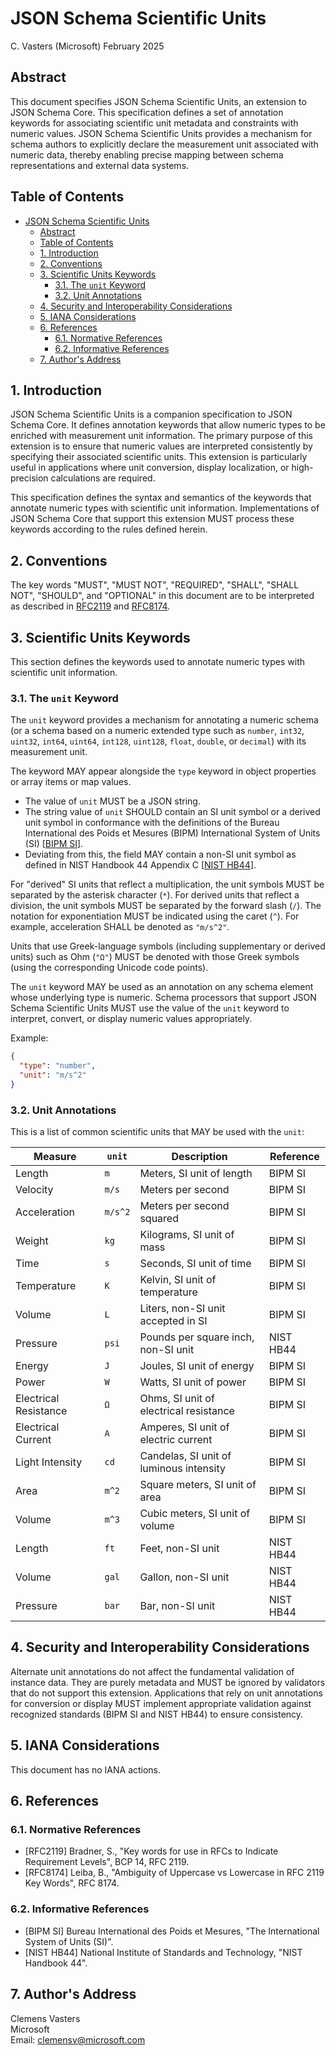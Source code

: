 # JSON Schema Scientific Units  
C. Vasters (Microsoft) February 2025

## Abstract

This document specifies JSON Schema Scientific Units, an extension to JSON
Schema Core. This specification defines a set of annotation keywords for
associating scientific unit metadata and constraints with numeric values. JSON
Schema Scientific Units provides a mechanism for schema authors to explicitly
declare the measurement unit associated with numeric data, thereby enabling
precise mapping between schema representations and external data systems.

## Table of Contents

- [JSON Schema Scientific Units](#json-schema-scientific-units)
  - [Abstract](#abstract)
  - [Table of Contents](#table-of-contents)
  - [1. Introduction](#1-introduction)
  - [2. Conventions](#2-conventions)
  - [3. Scientific Units Keywords](#3-scientific-units-keywords)
    - [3.1. The `unit` Keyword](#31-the-unit-keyword)
    - [3.2. Unit Annotations](#32-unit-annotations)
  - [4. Security and Interoperability Considerations](#4-security-and-interoperability-considerations)
  - [5. IANA Considerations](#5-iana-considerations)
  - [6. References](#6-references)
    - [6.1. Normative References](#61-normative-references)
    - [6.2. Informative References](#62-informative-references)
  - [7. Author's Address](#7-authors-address)

## 1. Introduction

JSON Schema Scientific Units is a companion specification to JSON Schema Core.
It defines annotation keywords that allow numeric types to be enriched with
measurement unit information. The primary purpose of this extension is to ensure
that numeric values are interpreted consistently by specifying their associated
scientific units. This extension is particularly useful in applications where
unit conversion, display localization, or high-precision calculations are
required.

This specification defines the syntax and semantics of the keywords that
annotate numeric types with scientific unit information. Implementations of JSON
Schema Core that support this extension MUST process these keywords
according to the rules defined herein.

## 2. Conventions

The key words "MUST", "MUST NOT", "REQUIRED", "SHALL", "SHALL
NOT", "SHOULD", and "OPTIONAL" in this document are to be interpreted
as described in [RFC2119](#7.1-normative-references) and
[RFC8174](#7.1-normative-references).

## 3. Scientific Units Keywords

This section defines the keywords used to annotate numeric types with scientific
unit information.

### 3.1. The `unit` Keyword

The `unit` keyword provides a mechanism for annotating a numeric schema (or a
schema based on a numeric extended type such as `number`, `int32`, `uint32`,
`int64`, `uint64`, `int128`, `uint128`, `float`, `double`, or `decimal`) with
its measurement unit.

The keyword MAY appear alongside the `type` keyword in object properties or
array items or map values.

-  The value of `unit` MUST be a JSON string.
-  The string value of `unit` SHOULD contain an SI unit symbol or a derived unit
   symbol in conformance with the definitions of the Bureau International des
   Poids et Mesures (BIPM) International System of Units (SI) \[[BIPM
   SI](#BIPM)\].  
-  Deviating from this, the field MAY contain a non-SI unit symbol as defined in
   NIST Handbook 44 Appendix C \[[NIST HB44](#NIST44)\].  

For "derived" SI units that reflect a multiplication, the unit symbols MUST be
separated by the asterisk character (`*`). For derived units that reflect a
division, the unit symbols MUST be separated by the forward slash (`/`). The
notation for exponentiation MUST be indicated using the caret (`^`). For
example, acceleration SHALL be denoted as `"m/s^2"`.  

Units that use Greek-language symbols (including supplementary or derived
units) such as Ohm (`"Ω"`) MUST be denoted with those Greek symbols (using
the corresponding Unicode code points).

The `unit` keyword MAY be used as an annotation on any schema element
whose underlying type is numeric. Schema processors that support JSON Schema
Scientific Units MUST use the value of the `unit` keyword to interpret,
convert, or display numeric values appropriately.

Example:

```json
{
  "type": "number",
  "unit": "m/s^2"
}
```

### 3.2. Unit Annotations

This is a list of common scientific units that MAY be used with the `unit`:

| Measure               | `unit`  | Description                             | Reference |
| --------------------- | ------- | --------------------------------------- | --------- |
| Length                | `m`     | Meters, SI unit of length               | BIPM SI   |
| Velocity              | `m/s`   | Meters per second                       | BIPM SI   |
| Acceleration          | `m/s^2` | Meters per second squared               | BIPM SI   |
| Weight                | `kg`    | Kilograms, SI unit of mass              | BIPM SI   |
| Time                  | `s`     | Seconds, SI unit of time                | BIPM SI   |
| Temperature           | `K`     | Kelvin, SI unit of temperature          | BIPM SI   |
| Volume                | `L`     | Liters, non-SI unit accepted in SI      | BIPM SI   |
| Pressure              | `psi`   | Pounds per square inch, non-SI unit     | NIST HB44 |
| Energy                | `J`     | Joules, SI unit of energy               | BIPM SI   |
| Power                 | `W`     | Watts, SI unit of power                 | BIPM SI   |
| Electrical Resistance | `Ω`     | Ohms, SI unit of electrical resistance  | BIPM SI   |
| Electrical Current    | `A`     | Amperes, SI unit of electric current    | BIPM SI   |
| Light Intensity       | `cd`    | Candelas, SI unit of luminous intensity | BIPM SI   |
| Area                  | `m^2`   | Square meters, SI unit of area          | BIPM SI   |
| Volume                | `m^3`   | Cubic meters, SI unit of volume         | BIPM SI   |
| Length                | `ft`    | Feet, non-SI unit                       | NIST HB44 |
| Volume                | `gal`   | Gallon, non-SI unit                     | NIST HB44 |
| Pressure              | `bar`   | Bar, non-SI unit                        | NIST HB44 |


## 4. Security and Interoperability Considerations

Alternate unit annotations do not affect the fundamental validation of instance
data. They are purely metadata and MUST be ignored by validators that do not
support this extension. Applications that rely on unit annotations for
conversion or display MUST implement appropriate validation against
recognized standards (BIPM SI and NIST HB44) to ensure consistency.

## 5. IANA Considerations

This document has no IANA actions.

## 6. References

### 6.1. Normative References

- [RFC2119] Bradner, S., "Key words for use in RFCs to Indicate Requirement
  Levels", BCP 14, RFC 2119.
- [RFC8174] Leiba, B., "Ambiguity of Uppercase vs Lowercase in RFC 2119 Key
  Words", RFC 8174.

### 6.2. Informative References

- [BIPM SI] Bureau International des Poids et Mesures, "The International System
  of Units (SI)".
- [NIST HB44] National Institute of Standards and Technology, "NIST Handbook
  44".

## 7. Author's Address

Clemens Vasters  
Microsoft  
Email: clemensv@microsoft.com

